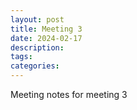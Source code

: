 ```yaml
---
layout: post
title: Meeting 3
date: 2024-02-17
description:
tags: 
categories: 
---
```


Meeting notes for meeting 3
